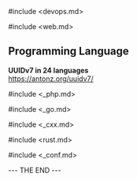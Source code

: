 #include <devops.md>

#include <web.md>

## Programming Language

**UUIDv7 in 24 languages**  
https://antonz.org/uuidv7/

#include <_php.md>

#include <_go.md>

#include <_cxx.md>

#include <rust.md>

#include <_conf.md>

--- THE END ---
